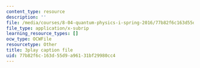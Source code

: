 ```yaml
---
content_type: resource
description: ''
file: /media/courses/8-04-quantum-physics-i-spring-2016/77b82f6c163d55d9a96131bf29980cc4_e0C1Bkcjrdc.vtt
file_type: application/x-subrip
learning_resource_types: []
ocw_type: OCWFile
resourcetype: Other
title: 3play caption file
uid: 77b82f6c-163d-55d9-a961-31bf29980cc4
---
```

